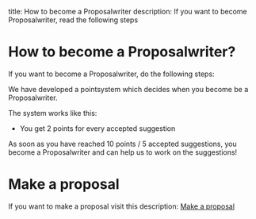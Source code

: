 title: How to become a Proposalwriter
description: If you want to become Proposalwriter, read the following steps

# How to become a Proposalwriter?

If you want to become a Proposalwriter, do the following steps:

We have developed a pointsystem which decides when you become be a Proposalwriter.

The system works like this:

- You get 2 points for every accepted suggestion

As soon as you have reached 10 points / 5 accepted suggestions, you become a Proposalwriter and can help us to work on the suggestions!

# Make a proposal

If you want to make a proposal visit this description: [Make a proposal](https://docs.lenoxbot.com/General%20FAQ/Help/Make%20a%20proposal/) 
